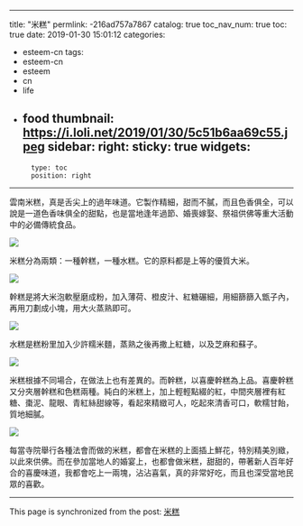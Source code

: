 
---
title: "米糕"
permlink: -216ad757a7867
catalog: true
toc_nav_num: true
toc: true
date: 2019-01-30 15:01:12
categories:
- esteem-cn
tags:
- esteem-cn
- esteem
- cn
- life
- food
thumbnail: https://i.loli.net/2019/01/30/5c51b6aa69c55.jpeg
sidebar:
    right:
        sticky: true
widgets:
    -
        type: toc
        position: right
---


雲南米糕，真是舌尖上的過年味道。它製作精細，甜而不膩，而且色香俱全，可以說是一道色香味俱全的甜點，也是當地逢年過節、婚喪嫁娶、祭祖供佛等重大活動中的必備傳統食品。


![](https://i.loli.net/2019/01/30/5c51b6aa69c55.jpeg)


米糕分為兩類：一種幹糕，一種水糕。它的原料都是上等的優質大米。


![](https://i.loli.net/2019/01/30/5c51b6e6a10bd.jpeg)


幹糕是將大米泡軟壓磨成粉，加入薄荷、橙皮汁、紅糖碾細，用細篩篩入甑子內，再用刀劃成小塊，用大火蒸熟即可。


![](https://i.loli.net/2019/01/30/5c51b7058416e.jpeg)


水糕是糕粉里加入少許糯米麵，蒸熟之後再撒上紅糖，以及芝麻和蘇子。


![](https://i.loli.net/2019/01/30/5c51b72508cff.jpeg)


米糕根據不同場合，在做法上也有差異的。而幹糕，以喜慶幹糕為上品。喜慶幹糕又分夾層幹糕和色糕兩種。純白的米糕上，加上輕輕點綴的紅，中間夾層裡有紅糖、棗泥、龍眼、青紅絲甜線等，看起來精緻可人，吃起來清香可口，軟糯甘飴，質地細膩。


![](https://i.loli.net/2019/01/30/5c51b7480010a.jpeg)


每當寺院舉行各種法會而做的米糕，都會在米糕的上面插上鮮花，特別精美別緻，以此來供佛。而在參加當地人的婚宴上，也都會做米糕，甜甜的，帶著新人百年好合的喜慶味道，我都會吃上一兩塊，沾沾喜氣，真的非常好吃，而且也深受當地民眾的喜歡。

- - -

This page is synchronized from the post: [米糕](https://steemit.com/@sunai/-216ad757a7867)
